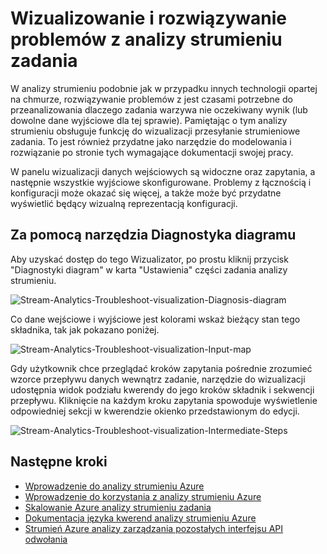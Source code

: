 <properties
    pageTitle="Wizualizowanie i rozwiązywanie problemów z zadaniami analizy strumieniu | Microsoft Azure"
    description="Dowiedz się, jak wizualizowanie potok analizy strumieniu zadania na samodzielne rozwiązywanie problemów za pomocą funkcji Diagnostyka diagramu."
    keywords=""
    documentationCenter=""
    services="stream-analytics"
    authors="jeffstokes72"
    manager="jhubbard"
    editor="cgronlun"
/>

<tags
    ms.service="stream-analytics"
    ms.devlang="na"
    ms.topic="article"
    ms.tgt_pltfrm="na"
    ms.workload="data-services"
    ms.date="09/26/2016"
    ms.author="jeffstok"
/>


# <a name="visualize-and-troubleshoot-stream-analytics-jobs"></a>Wizualizowanie i rozwiązywanie problemów z analizy strumieniu zadania

W analizy strumieniu podobnie jak w przypadku innych technologii opartej na chmurze, rozwiązywanie problemów z jest czasami potrzebne do przeanalizowania dlaczego zadania warzywa nie oczekiwany wynik (lub dowolne dane wyjściowe dla tej sprawie). Pamiętając o tym analizy strumieniu obsługuje funkcję do wizualizacji przesyłanie strumieniowe zadania. To jest również przydatne jako narzędzie do modelowania i rozwiązanie po stronie tych wymagające dokumentacji swojej pracy.

W panelu wizualizacji danych wejściowych są widoczne oraz zapytania, a następnie wszystkie wyjściowe skonfigurowane. Problemy z łącznością i konfiguracji może okazać się więcej, a także może być przydatne wyświetlić będący wizualną reprezentacją konfiguracji.

## <a name="using-the-diagnosis-diagram-tool"></a>Za pomocą narzędzia Diagnostyka diagramu

Aby uzyskać dostęp do tego Wizualizator, po prostu kliknij przycisk "Diagnostyki diagram" w karta "Ustawienia" części zadania analizy strumieniu.

![Stream-Analytics-Troubleshoot-visualization-Diagnosis-diagram](./media/stream-analytics-troubleshoot-visualization/stream-analytics-troubleshoot-visualization-diagnosis-diagram1.png)

Co dane wejściowe i wyjściowe jest kolorami wskaż bieżący stan tego składnika, tak jak pokazano poniżej.

![Stream-Analytics-Troubleshoot-visualization-Input-map](./media/stream-analytics-troubleshoot-visualization/stream-analytics-troubleshoot-visualization-input-map.png)

Gdy użytkownik chce przeglądać kroków zapytania pośrednie zrozumieć wzorce przepływu danych wewnątrz zadanie, narzędzie do wizualizacji udostępnia widok podziału kwerendy do jego kroków składnik i sekwencji przepływu. Kliknięcie na każdym kroku zapytania spowoduje wyświetlenie odpowiedniej sekcji w kwerendzie okienko przedstawionym do edycji. 

![Stream-Analytics-Troubleshoot-visualization-Intermediate-Steps](./media/stream-analytics-troubleshoot-visualization/stream-analytics-troubleshoot-visualization-intermediate-steps.png)




## <a name="next-steps"></a>Następne kroki

- [Wprowadzenie do analizy strumieniu Azure](stream-analytics-introduction.md)
- [Wprowadzenie do korzystania z analizy strumieniu Azure](stream-analytics-get-started.md)
- [Skalowanie Azure analizy strumieniu zadania](stream-analytics-scale-jobs.md)
- [Dokumentacja języka kwerend analizy strumieniu Azure](https://msdn.microsoft.com/library/azure/dn834998.aspx)
- [Strumień Azure analizy zarządzania pozostałych interfejsu API odwołania](https://msdn.microsoft.com/library/azure/dn835031.aspx)

